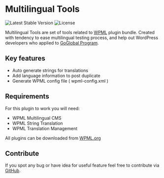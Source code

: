 # Multilingual Tools

![Latest Stable Version](https://img.shields.io/badge/stable-1.3.0-green.svg?style=flat-squar)
![License](https://img.shields.io/badge/license-GPLv2-red.svg?style=flat-squar)


Multilingual Tools are set of tools related to [WPML](https://wpml.org) plugin bundle. Created with tendency to ease multilingual testing process, and help out WordPress developers who applied to [GoGlobal Program](https://wpml.org/documentation/theme-compatibility/go-global-program/).


## Key features

- Auto generate strings for translations
- Add language information to post duplicate
- Generate WPML config file ( wpml-config.xml )


## Requirements

For this plugin to work you will need:

- WPML Multilingual CMS
- WPML String Translation
- WPML Translation Management

All plugins can be downloaded from [WPML.org](https://wpml.org)


## Contribute

If you spot any bug or have idea for useful feature feel free to contribute via [GitHub](https://github.com/OnTheGoSystems/multilingual-tools).
